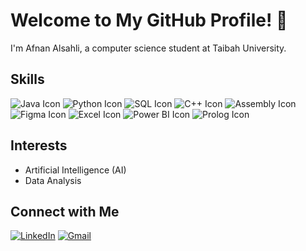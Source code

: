 # Welcome to My GitHub Profile! 👋

I'm Afnan Alsahli, a computer science student at Taibah University.

## Skills 

![Java Icon](https://img.shields.io/badge/Java-007396?style=flat-square&logo=java&logoColor=white) ![Python Icon](https://img.shields.io/badge/Python-3776AB?style=flat-square&logo=python&logoColor=white) ![SQL Icon](https://img.shields.io/badge/SQL-4479A1?style=flat-square&logo=sqlite&logoColor=white) ![C++ Icon](https://img.shields.io/badge/C++-00599C?style=flat-square&logo=c%2B%2B&logoColor=white) ![Assembly Icon](https://img.shields.io/badge/Assembly-6E4C13?style=flat-square&logo=assemblyscript&logoColor=white) ![Figma Icon](https://img.shields.io/badge/Figma-F24E1E?style=flat-square&logo=figma&logoColor=white) ![Excel Icon](https://img.shields.io/badge/Excel-217346?style=flat-square&logo=microsoft-excel&logoColor=white) ![Power BI Icon](https://img.shields.io/badge/Power%20BI-F2C811?style=flat-square&logo=powerbi&logoColor=white) ![Prolog Icon](https://img.shields.io/badge/Prolog-3D9FE3?style=flat-square&logo=prolog&logoColor=white)

## Interests

- Artificial Intelligence (AI)
- Data Analysis

## Connect with Me 

[![LinkedIn](https://img.shields.io/badge/LinkedIn-0077B5?style=flat-square&logo=linkedin&logoColor=white)](https://www.linkedin.com/in/afnan-alsahli-848536281)
[![Gmail](https://img.shields.io/badge/Gmail-D14836?style=flat-square&logo=gmail&logoColor=white)](mailto:afnanalsuhli@gmail.com)

